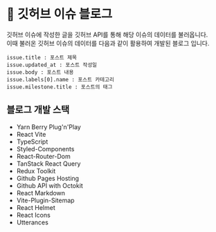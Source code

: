 # 📝 깃허브 이슈 블로그
깃허브 이슈에 작성한 글을 깃허브 API를 통해 해당 이슈의 데이터를 불러옵니다.  
이때 불러온 깃허브 이슈의 데이터를 다음과 같이 활용하여 개발된 블로그 입니다.
```
issue.title : 포스트 제목  
issue.updated_at : 포스트 작성일  
issue.body : 포스트 내용  
issue.labels[0].name : 포스트 카테고리  
issue.milestone.title : 포스트의 태그
```

## 블로그 개발 스택
- Yarn Berry Plug'n'Play
- React Vite
- TypeScript
- Styled-Components  
- React-Router-Dom
- TanStack React Query
- Redux Toolkit
- Github Pages Hosting
- Github API with Octokit
- React Markdown
- Vite-Plugin-Sitemap
- React Helmet
- React Icons
- Utterances
